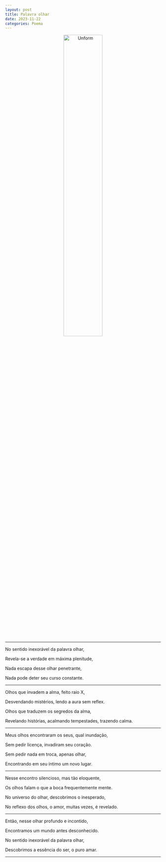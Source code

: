 ```yaml
---
layout: post
title: Palavra olhar
date: 2023-11-22
categories: Poema
---
```


<p align="center">
<img src="{{ site.baseurl }}/images/2023-11-22-Palavra-olhar.png" 
height="50%" width="50%" alt="Unform" />
</p>

---

No sentido inexorável da palavra olhar,  

Revela-se a verdade em máxima plenitude,  

Nada escapa desse olhar penetrante,  

Nada pode deter seu curso constante.

---

Olhos que invadem a alma, feito raio X,  

Desvendando mistérios, lendo a aura sem reflex.  

Olhos que traduzem os segredos da alma,  

Revelando histórias, acalmando tempestades, trazendo calma.

---

Meus olhos encontraram os seus, qual inundação,  

Sem pedir licença, invadiram seu coração.  

Sem pedir nada em troca, apenas olhar,  

Encontrando em seu íntimo um novo lugar.

---

Nesse encontro silencioso, mas tão eloquente,  

Os olhos falam o que a boca frequentemente mente.  

No universo do olhar, descobrimos o inesperado,  

No reflexo dos olhos, o amor, muitas vezes, é revelado.

---

Então, nesse olhar profundo e incontido,  

Encontramos um mundo antes desconhecido.  

No sentido inexorável da palavra olhar,  

Descobrimos a essência do ser, o puro amar.

---